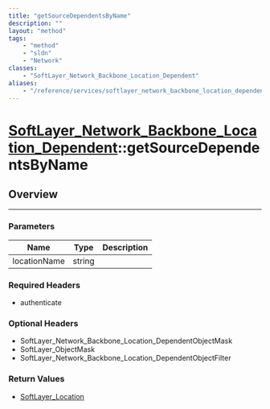 ```yaml
---
title: "getSourceDependentsByName"
description: ""
layout: "method"
tags:
    - "method"
    - "sldn"
    - "Network"
classes:
    - "SoftLayer_Network_Backbone_Location_Dependent"
aliases:
    - "/reference/services/softlayer_network_backbone_location_dependent/getSourceDependentsByName"
---
```

# [SoftLayer_Network_Backbone_Location_Dependent](/reference/services/SoftLayer_Network_Backbone_Location_Dependent)::getSourceDependentsByName




## Overview 


-----

### Parameters 
|Name | Type | Description |
| --- | --- | --- |
|locationName| string| |


### Required Headers
* authenticate


### Optional Headers
* SoftLayer_Network_Backbone_Location_DependentObjectMask
* SoftLayer_ObjectMask
* SoftLayer_Network_Backbone_Location_DependentObjectFilter

### Return Values
* <a href='/reference/datatypes/SoftLayer_Location'>SoftLayer_Location </a>




